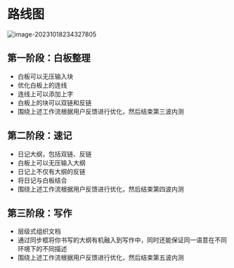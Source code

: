 # 路线图

![image-20231018234327805](/img/image-20231018234327805.png)



## 第一阶段：白板整理

- 白板可以无压输入块
- 优化白板上的连线
- 连线上可以添加上字
- 白板上的块可以双链和反链
- 围绕上述工作流根据用户反馈进行优化，然后结束第三波内测

## 第二阶段：速记

- 日记大纲，包括双链、反链
- 白板上可以无压输入大纲
- 日记上不仅有大纲的反链
- 将日记与白板结合
- 围绕上述工作流根据用户反馈进行优化，然后结束第四波内测

## 第三阶段：写作

- 层级式组织文档
- 通过同步框将你书写的大纲有机融入到写作中，同时还能保证同一语意在不同环境下的不同描述
- 围绕上述工作流根据用户反馈进行优化，然后结束第五波内测